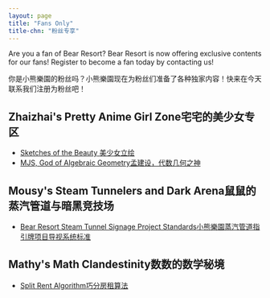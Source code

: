 ```yaml
---
layout: page
title: "Fans Only"
title-chn: "粉丝专享"
---
```


<span class="eng">Are you a fan of Bear Resort? Bear Resort is now offering exclusive contents for our fans! Register to become a fan today by contacting us!</span>

<span class="chn">你是小熊樂園的粉丝吗？小熊樂園现在为粉丝们准备了各种独家内容！快来在今天联系我们注册为粉丝吧！</span>

## <span class="eng">Zhaizhai's Pretty Anime Girl Zone</span><span class="chn">宅宅的美少女专区</span>

- [<span class="eng">Sketches of the Beauty</span> <span class="chn">美少女立绘</span>](sketches-beauty.html)
- [<span class="eng">MJS, God of Algebraic Geometry</span><span class="chn">孟建设，代数几何之神</span>](mjs-god-of-ag.html)

## <span class="eng">Mousy's Steam Tunnelers and Dark Arena</span><span class="chn">鼠鼠的蒸汽管道与暗黑竞技场</span>

- [<span class="eng">Bear Resort Steam Tunnel Signage Project Standards</span><span class="chn">小熊樂園蒸汽管道指引牌项目导视系统标准</span>](/tunnels/ins-labels.html)

## <span class="eng">Mathy's Math Clandestinity</span><span class="chn">数数的数学秘境</span>

- [<span class="eng">Split Rent Algorithm</span><span class="chn">巧分房租算法</span>](/fans_only/split-rent-algo.html)
